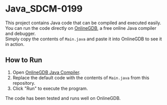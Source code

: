 # Java_SDCM-0199

This project contains Java code that can be compiled and executed easily.  
You can run the code directly on [OnlineGDB](https://www.onlinegdb.com/online_java_compiler), a free online Java compiler and debugger.  
Simply copy the contents of `Main.java` and paste it into OnlineGDB to see it in action.

## How to Run

1. Open [OnlineGDB Java Compiler](https://www.onlinegdb.com/online_java_compiler).
2. Replace the default code with the contents of `Main.java` from this repository.
3. Click "Run" to execute the program.

The code has been tested and runs well on OnlineGDB.